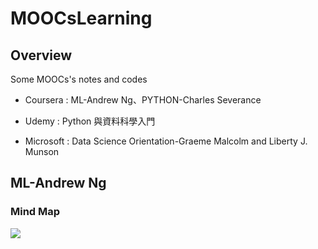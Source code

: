 # MOOCsLearning
## Overview
Some MOOCs's notes and codes
- Coursera : ML-Andrew Ng、PYTHON-Charles Severance
>
- Udemy : Python 與資料科學入門
>
- Microsoft : Data Science Orientation-Graeme Malcolm and Liberty J. Munson
>
## ML-Andrew Ng
### Mind Map
![](https://github.com/tailer954/Coursera-aiLearning/blob/master/ML-Andrew%20Ng/ML-Andrew%20Wu.png)
>
